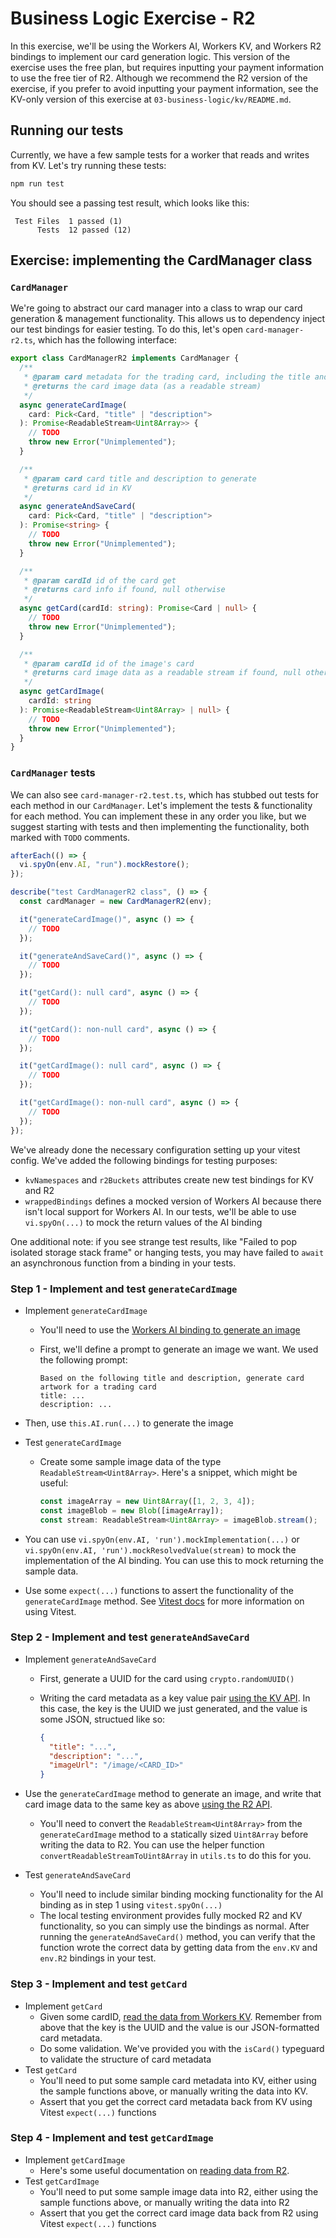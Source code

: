 # Business Logic Exercise - R2

In this exercise, we'll be using the Workers AI, Workers KV, and Workers R2 bindings to implement our card generation logic. This version of the exercise uses the free plan, but requires inputting your payment information to use the free tier of R2. Although we recommend the R2 version of the exercise, if you prefer to avoid inputting your payment information, see the KV-only version of this exercise at `03-business-logic/kv/README.md`.

## Running our tests

Currently, we have a few sample tests for a worker that reads and writes from KV. Let's try running these tests:

```sh
npm run test
```

You should see a passing test result, which looks like this:

```
 Test Files  1 passed (1)
      Tests  12 passed (12)
```

## Exercise: implementing the CardManager class

### `CardManager`

We're going to abstract our card manager into a class to wrap our card generation & management functionality. This allows us to dependency inject our test bindings for easier testing. To do this, let's open `card-manager-r2.ts`, which has the following interface:

```ts
export class CardManagerR2 implements CardManager {
  /**
   * @param card metadata for the trading card, including the title and description
   * @returns the card image data (as a readable stream)
   */
  async generateCardImage(
    card: Pick<Card, "title" | "description">
  ): Promise<ReadableStream<Uint8Array>> {
    // TODO
    throw new Error("Unimplemented");
  }

  /**
   * @param card card title and description to generate
   * @returns card id in KV
   */
  async generateAndSaveCard(
    card: Pick<Card, "title" | "description">
  ): Promise<string> {
    // TODO
    throw new Error("Unimplemented");
  }

  /**
   * @param cardId id of the card get
   * @returns card info if found, null otherwise
   */
  async getCard(cardId: string): Promise<Card | null> {
    // TODO
    throw new Error("Unimplemented");
  }

  /**
   * @param cardId id of the image's card
   * @returns card image data as a readable stream if found, null otherwise
   */
  async getCardImage(
    cardId: string
  ): Promise<ReadableStream<Uint8Array> | null> {
    // TODO
    throw new Error("Unimplemented");
  }
}
```

### `CardManager` tests

We can also see `card-manager-r2.test.ts`, which has stubbed out tests for each method in our `CardManager`. Let's implement the tests & functionality for each method. You can implement these in any order you like, but we suggest starting with tests and then implementing the functionality, both marked with `TODO` comments.

```ts
afterEach(() => {
  vi.spyOn(env.AI, "run").mockRestore();
});

describe("test CardManagerR2 class", () => {
  const cardManager = new CardManagerR2(env);

  it("generateCardImage()", async () => {
    // TODO
  });

  it("generateAndSaveCard()", async () => {
    // TODO
  });

  it("getCard(): null card", async () => {
    // TODO
  });

  it("getCard(): non-null card", async () => {
    // TODO
  });

  it("getCardImage(): null card", async () => {
    // TODO
  });

  it("getCardImage(): non-null card", async () => {
    // TODO
  });
});
```

We've already done the necessary configuration setting up your vitest config. We've added the following bindings for testing purposes:

- `kvNamespaces` and `r2Buckets` attributes create new test bindings for KV and R2
- `wrappedBindings` defines a mocked version of Workers AI because there isn't local support for Workers AI. In our tests, we'll be able to use `vi.spyOn(...)` to mock the return values of the AI binding

One additional note: if you see strange test results, like "Failed to pop isolated storage stack frame" or hanging tests, you may have failed to `await` an asynchronous function from a binding in your tests.

### Step 1 - Implement and test `generateCardImage`

- Implement `generateCardImage`

  - You'll need to use the [Workers AI binding to generate an image](https://developers.cloudflare.com/workers-ai/models/stable-diffusion-xl-base-1.0)
  - First, we'll define a prompt to generate an image we want. We used the following prompt:

    ```
    Based on the following title and description, generate card artwork for a trading card
    title: ...
    description: ...
    ```

- Then, use `this.AI.run(...)` to generate the image

- Test `generateCardImage`

  - Create some sample image data of the type `ReadableStream<Uint8Array>`. Here's a snippet, which might be useful:

    ```ts
    const imageArray = new Uint8Array([1, 2, 3, 4]);
    const imageBlob = new Blob([imageArray]);
    const stream: ReadableStream<Uint8Array> = imageBlob.stream();
    ```

- You can use `vi.spyOn(env.AI, 'run').mockImplementation(...)` or `vi.spyOn(env.AI, 'run').mockResolvedValue(stream)` to mock the implementation of the AI binding. You can use this to mock returning the sample data.
- Use some `expect(...)` functions to assert the functionality of the `generateCardImage` method. See [Vitest docs](https://vitest.dev/) for more information on using Vitest.

### Step 2 - Implement and test `generateAndSaveCard`

- Implement `generateAndSaveCard`

  - First, generate a UUID for the card using `crypto.randomUUID()`
  - Writing the card metadata as a key value pair [using the KV API](https://developers.cloudflare.com/kv/api/write-key-value-pairs/). In this case, the key is the UUID we just generated, and the value is some JSON, structued like so:

    ```json
    {
      "title": "...",
      "description": "...",
      "imageUrl": "/image/<CARD_ID>"
    }
    ```

- Use the `generateCardImage` method to generate an image, and write that card image data to the same key as above [using the R2 API](https://developers.cloudflare.com/r2/api/workers/workers-api-reference/).
  - You'll need to convert the `ReadableStream<Uint8Array>` from the `generateCardImage` method to a statically sized `Uint8Array` before writing the data to R2. You can use the helper function `convertReadableStreamToUint8Array` in `utils.ts` to do this for you.
- Test `generateAndSaveCard`
  - You'll need to include similar binding mocking functionality for the AI binding as in step 1 using `vitest.spyOn(...)`
  - The local testing environment provides fully mocked R2 and KV functionality, so you can simply use the bindings as normal. After running the `generateAndSaveCard()` method, you can verify that the function wrote the correct data by getting data from the `env.KV` and `env.R2` bindings in your test.

### Step 3 - Implement and test `getCard`

- Implement `getCard`
  - Given some cardID, [read the data from Workers KV](https://developers.cloudflare.com/kv/api/read-key-value-pairs/). Remember from above that the key is the UUID and the value is our JSON-formatted card metadata.
  - Do some validation. We've provided you with the `isCard()` typeguard to validate the structure of card metadata
- Test `getCard`
  - You'll need to put some sample card metadata into KV, either using the sample functions above, or manually writing the data into KV.
  - Assert that you get the correct card metadata back from KV using Vitest `expect(...)` functions

### Step 4 - Implement and test `getCardImage`

- Implement `getCardImage`
  - Here's some useful documentation on [reading data from R2](https://developers.cloudflare.com/r2/api/workers/workers-api-reference/).
- Test `getCardImage`
  - You'll need to put some sample image data into R2, either using the sample functions above, or manually writing the data into R2
  - Assert that you get the correct card image data back from R2 using Vitest `expect(...)` functions
